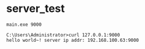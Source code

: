 # server_test


    main.exe 9000
    
    C:\Users\Administrator>curl 127.0.0.1:9000
    hello world~! server ip addr: 192.168.100.63:9000
